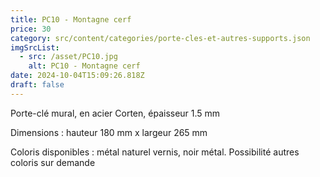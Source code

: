 ```yaml
---
title: PC10 - Montagne cerf
price: 30
category: src/content/categories/porte-cles-et-autres-supports.json
imgSrcList:
  - src: /asset/PC10.jpg
    alt: PC10 - Montagne cerf
date: 2024-10-04T15:09:26.818Z
draft: false
---
```


Porte-clé mural, en acier Corten, épaisseur 1.5 mm

Dimensions : hauteur 180 mm x largeur 265 mm

Coloris disponibles : métal naturel vernis, noir métal. Possibilité autres coloris sur demande
